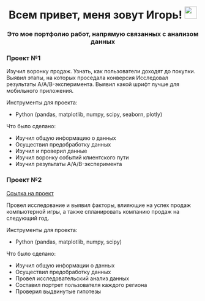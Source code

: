 <h1 align="center"> Всем привет, меня зовут Игорь!
<img src="https://github.com/blackcater/blackcater/raw/main/images/Hi.gif" height="32"/></h1>
<h3 align="center">Это мое портфолио работ, напрямую связанных с анализом данных</h3>

### Проект №1
Изучил воронку продаж. Узнать, как пользователи доходят до покупки. Выявил этапы, на которых проседала конверсия
Исследовал результаты A/A/B-эксперимента. Выявил какой шрифт лучше для мобильного приложения.

Инструменты для проекта:
- Python (pandas, matplotlib, numpy, scipy, seaborn, plotly)

Что было сделано:
- Изучил общую информацию о данных
- Осуществил предобработку данных
- Изучил и проверил данные
- Изучил воронку событий клиентского пути
- Изучил результаты A/A/B-эксперимента


### Проект №2 
[Ссылка на проект](https://github.com/KirillovIgor/combined_project_1/blob/8b8057e47585876924f74b10088ec9da825dddaf/combined_project_1.ipynb)

Провел исследование и выявил факторы, влияющие на успех продаж компьютерной игры, а также спланировать компанию продаж на следующий год.

Инструменты для проекта:
- Python (pandas, matplotlib, numpy, scipy)

Что было сделано:
- Изучил общую информации о данных
- Осуществил предобработку данных
- Провел исследовательский анализ данных
- Составил портрет пользователя каждого региона
- Проверил выдвинутые гипотезы


